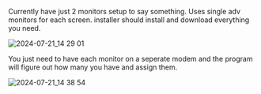 Currently have just 2 monitors setup to say something.  Uses single adv monitors for each screen.  installer should install and download everything you need.

![2024-07-21_14 29 01](https://github.com/user-attachments/assets/70984924-d000-4f28-96fa-1a8c5f490022)



You just need to have each monitor on a seperate modem and the program will figure out how many you have and assign them.

![2024-07-21_14 38 54](https://github.com/user-attachments/assets/79bb2cfa-9352-487f-b38d-65a0e2f6016d)

